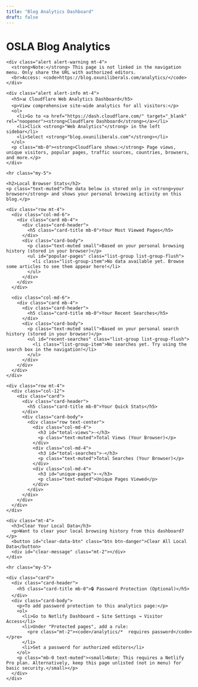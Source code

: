 ```yaml
---
title: "Blog Analytics Dashboard"
draft: false
---
```


<div id="analytics-dashboard">
  <div class="container">
    <h1>OSLA Blog Analytics</h1>

    <div class="alert alert-warning mt-4">
      <strong>Note:</strong> This page is not linked in the navigation menu. Only share the URL with authorized editors.
      <br>Access: <code>https://blog.oxuniliberals.com/analytics/</code>
    </div>

    <div class="alert alert-info mt-4">
      <h5>📊 Cloudflare Web Analytics Dashboard</h5>
      <p>View comprehensive site-wide analytics for all visitors:</p>
      <ol>
        <li>Go to <a href="https://dash.cloudflare.com/" target="_blank" rel="noopener"><strong>Cloudflare Dashboard</strong></a></li>
        <li>Click <strong>"Web Analytics"</strong> in the left sidebar</li>
        <li>Select <strong>"blog.oxuniliberals.com"</strong></li>
      </ol>
      <p class="mb-0"><strong>Cloudflare shows:</strong> Page views, unique visitors, popular pages, traffic sources, countries, browsers, and more.</p>
    </div>

    <hr class="my-5">

    <h2>Local Browser Stats</h2>
    <p class="text-muted">The data below is stored only in <strong>your browser</strong> and shows your personal browsing activity on this blog.</p>

    <div class="row mt-4">
      <div class="col-md-6">
        <div class="card mb-4">
          <div class="card-header">
            <h5 class="card-title mb-0">Your Most Viewed Pages</h5>
          </div>
          <div class="card-body">
            <p class="text-muted small">Based on your personal browsing history (stored in your browser)</p>
            <ul id="popular-pages" class="list-group list-group-flush">
              <li class="list-group-item">No data available yet. Browse some articles to see them appear here!</li>
            </ul>
          </div>
        </div>
      </div>

      <div class="col-md-6">
        <div class="card mb-4">
          <div class="card-header">
            <h5 class="card-title mb-0">Your Recent Searches</h5>
          </div>
          <div class="card-body">
            <p class="text-muted small">Based on your personal search history (stored in your browser)</p>
            <ul id="recent-searches" class="list-group list-group-flush">
              <li class="list-group-item">No searches yet. Try using the search box in the navigation!</li>
            </ul>
          </div>
        </div>
      </div>
    </div>

    <div class="row mt-4">
      <div class="col-12">
        <div class="card">
          <div class="card-header">
            <h5 class="card-title mb-0">Your Quick Stats</h5>
          </div>
          <div class="card-body">
            <div class="row text-center">
              <div class="col-md-4">
                <h3 id="total-views">-</h3>
                <p class="text-muted">Total Views (Your Browser)</p>
              </div>
              <div class="col-md-4">
                <h3 id="total-searches">-</h3>
                <p class="text-muted">Total Searches (Your Browser)</p>
              </div>
              <div class="col-md-4">
                <h3 id="unique-pages">-</h3>
                <p class="text-muted">Unique Pages Viewed</p>
              </div>
            </div>
          </div>
        </div>
      </div>
    </div>

    <div class="mt-4">
      <h3>Clear Your Local Data</h3>
      <p>Want to clear your local browsing history from this dashboard?</p>
      <button id="clear-data-btn" class="btn btn-danger">Clear All Local Data</button>
      <div id="clear-message" class="mt-2"></div>
    </div>

    <hr class="my-5">

    <div class="card">
      <div class="card-header">
        <h5 class="card-title mb-0">🔒 Password Protection (Optional)</h5>
      </div>
      <div class="card-body">
        <p>To add password protection to this analytics page:</p>
        <ol>
          <li>Go to Netlify Dashboard → Site Settings → Visitor Access</li>
          <li>Under "Protected pages", add a rule:
            <pre class="mt-2"><code>/analytics/*  requires password</code></pre>
          </li>
          <li>Set a password for authorized editors</li>
        </ol>
        <p class="mb-0 text-muted"><small>Note: This requires a Netlify Pro plan. Alternatively, keep this page unlisted (not in menu) for basic security.</small></p>
      </div>
    </div>
  </div>
</div>

<script>
// Dashboard JavaScript
(function() {
  'use strict';

  // Load and display popular pages
  function loadPopularPages() {
    try {
      const pageViews = JSON.parse(localStorage.getItem('osla_page_views') || '{}');
      const pages = Object.entries(pageViews)
        .map(([path, data]) => ({ path, ...data }))
        .sort((a, b) => b.views - a.views)
        .slice(0, 10);

      const listElement = document.getElementById('popular-pages');
      if (pages.length === 0) {
        listElement.innerHTML = '<li class="list-group-item">No data available yet. Browse some articles to see them appear here!</li>';
        return;
      }

      listElement.innerHTML = pages.map(page => `
        <li class="list-group-item d-flex justify-content-between align-items-center">
          <a href="${page.path}">${page.title || page.path}</a>
          <span class="badge bg-primary rounded-pill">${page.views} views</span>
        </li>
      `).join('');

      // Update quick stats
      const totalViews = pages.reduce((sum, page) => sum + page.views, 0);
      document.getElementById('total-views').textContent = totalViews;
      document.getElementById('unique-pages').textContent = pages.length;
    } catch (e) {
      console.error('Failed to load popular pages:', e);
    }
  }

  // Load and display recent searches
  function loadRecentSearches() {
    try {
      const searches = JSON.parse(localStorage.getItem('osla_search_history') || '[]');
      const recentSearches = searches.slice(-10).reverse();

      const listElement = document.getElementById('recent-searches');
      if (recentSearches.length === 0) {
        listElement.innerHTML = '<li class="list-group-item">No searches yet. Try using the search box in the navigation!</li>';
        return;
      }

      listElement.innerHTML = recentSearches.map(search => {
        const date = new Date(search.timestamp);
        return `
          <li class="list-group-item">
            <div class="d-flex justify-content-between align-items-center">
              <span><strong>${search.query}</strong></span>
            </div>
            <small class="text-muted">${date.toLocaleString()}</small>
          </li>
        `;
      }).join('');

      // Update total searches
      document.getElementById('total-searches').textContent = searches.length;
    } catch (e) {
      console.error('Failed to load recent searches:', e);
    }
  }

  // Clear all local data
  function setupClearButton() {
    const clearBtn = document.getElementById('clear-data-btn');
    const messageDiv = document.getElementById('clear-message');

    clearBtn.addEventListener('click', function() {
      if (confirm('Are you sure you want to clear all your local analytics data? This cannot be undone.')) {
        localStorage.removeItem('osla_page_views');
        localStorage.removeItem('osla_search_history');

        messageDiv.innerHTML = '<div class="alert alert-success">All local data cleared successfully!</div>';

        // Reload the dashboard
        setTimeout(function() {
          loadPopularPages();
          loadRecentSearches();
        }, 500);
      }
    });
  }

  // Initialize dashboard
  function init() {
    loadPopularPages();
    loadRecentSearches();
    setupClearButton();
  }

  // Run on DOM ready
  if (document.readyState === 'loading') {
    document.addEventListener('DOMContentLoaded', init);
  } else {
    init();
  }
})();
</script>
